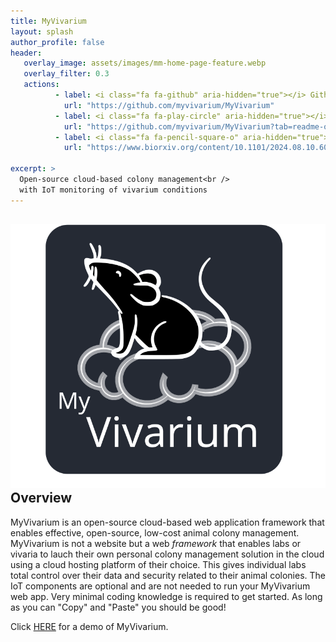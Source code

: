 ```yaml
---
title: MyVivarium
layout: splash
author_profile: false
header:
   overlay_image: assets/images/mm-home-page-feature.webp
   overlay_filter: 0.3
   actions:
          - label: <i class="fa fa-github" aria-hidden="true"></i> Github
            url: "https://github.com/myvivarium/MyVivarium"
          - label: <i class="fa fa-play-circle" aria-hidden="true"></i> Get started
            url: "https://github.com/myvivarium/MyVivarium?tab=readme-ov-file#myvivarium"
          - label: <i class="fa fa-pencil-square-o" aria-hidden="true"></i> Preprint
            url: "https://www.biorxiv.org/content/10.1101/2024.08.10.607395v1.full"
            
excerpt: >
  Open-source cloud-based colony management<br />
  with IoT monitoring of vivarium conditions
---
```

<section id="reactive">
  <div class="splash-header">
    <div class="splash-image">
      <div style="float: left; margin-right 1em;">
        <img src="/assets/images/Picture45.svg" />
      </div>
    </div>
    <div class="splash-block">
      <h2>Overview</h2>
      <p>MyVivarium is an open-source cloud-based web application framework that enables effective, open-source, low-cost animal colony management. MyVivarium is not a website but a web <i>framework</i> that enables labs or vivaria to lauch their own personal colony management solution in the cloud using a cloud hosting platform of their choice. This gives individual labs total control over their data and security related to their animal colonies. The IoT components are optional and are not needed to run your MyVivarium web app. Very minimal coding knowledge is required to get started. As long as you can "Copy" and "Paste" you should be good!</p>
      <p>Click <a href="https://demo.myvivarium.online/">HERE</a> for a demo of MyVivarium.</p>
    </div>
  </div>
</section>
